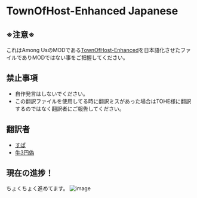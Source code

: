 # TownOfHost-Enhanced Japanese
## ※注意※
これはAmong UsのMODである[TownOfHost-Enhanced](https://github.com/EnhancedNetwork/TownofHost-Enhanced)を日本語化させたファイルでありMODではない事をご把握してください。
## 禁止事項
- 自作発言はしないでください。
- この翻訳ファイルを使用してる時に翻訳ミスがあった場合はTOHE様に翻訳するのではなく翻訳者にご報告してください。
## 翻訳者
- [すぱ](https://github.com/Xx-SuperBall-xX)
- [牛3円偽](https://github.com/usi3ennnise)
## 現在の進捗！
ちょくちょく進めてます。
![image](https://github.com/user-attachments/assets/a05d8ba2-b7d8-4f43-9793-83e6a1aafe7e)
